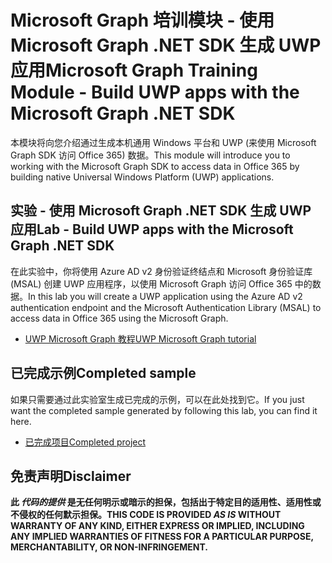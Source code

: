 # <a name="microsoft-graph-training-module---build-uwp-apps-with-the-microsoft-graph-net-sdk"></a><span data-ttu-id="80d94-101">Microsoft Graph 培训模块 - 使用 Microsoft Graph .NET SDK 生成 UWP 应用</span><span class="sxs-lookup"><span data-stu-id="80d94-101">Microsoft Graph Training Module - Build UWP apps with the Microsoft Graph .NET SDK</span></span>

<span data-ttu-id="80d94-102">本模块将向您介绍通过生成本机通用 Windows 平台和 UWP (来使用 Microsoft Graph SDK 访问 Office 365) 数据。</span><span class="sxs-lookup"><span data-stu-id="80d94-102">This module will introduce you to working with the Microsoft Graph SDK to access data in Office 365 by building native Universal Windows Platform (UWP) applications.</span></span>

## <a name="lab---build-uwp-apps-with-the-microsoft-graph-net-sdk"></a><span data-ttu-id="80d94-103">实验 - 使用 Microsoft Graph .NET SDK 生成 UWP 应用</span><span class="sxs-lookup"><span data-stu-id="80d94-103">Lab - Build UWP apps with the Microsoft Graph .NET SDK</span></span>

<span data-ttu-id="80d94-104">在此实验中，你将使用 Azure AD v2 身份验证终结点和 Microsoft 身份验证库 (MSAL) 创建 UWP 应用程序，以使用 Microsoft Graph 访问 Office 365 中的数据。</span><span class="sxs-lookup"><span data-stu-id="80d94-104">In this lab you will create a UWP application using the Azure AD v2 authentication endpoint and the Microsoft Authentication Library (MSAL) to access data in Office 365 using the Microsoft Graph.</span></span>

- [<span data-ttu-id="80d94-105">UWP Microsoft Graph 教程</span><span class="sxs-lookup"><span data-stu-id="80d94-105">UWP Microsoft Graph tutorial</span></span>](https://docs.microsoft.com/graph/tutorials/uwp)

## <a name="completed-sample"></a><span data-ttu-id="80d94-106">已完成示例</span><span class="sxs-lookup"><span data-stu-id="80d94-106">Completed sample</span></span>

<span data-ttu-id="80d94-107">如果只需要通过此实验室生成已完成的示例，可以在此处找到它。</span><span class="sxs-lookup"><span data-stu-id="80d94-107">If you just want the completed sample generated by following this lab, you can find it here.</span></span>

- [<span data-ttu-id="80d94-108">已完成项目</span><span class="sxs-lookup"><span data-stu-id="80d94-108">Completed project</span></span>](demo)

## <a name="disclaimer"></a><span data-ttu-id="80d94-109">免责声明</span><span class="sxs-lookup"><span data-stu-id="80d94-109">Disclaimer</span></span>

<span data-ttu-id="80d94-110">**此 _代码的提供_ 是无任何明示或暗示的担保，包括出于特定目的适用性、适用性或不侵权的任何默示担保。**</span><span class="sxs-lookup"><span data-stu-id="80d94-110">**THIS CODE IS PROVIDED _AS IS_ WITHOUT WARRANTY OF ANY KIND, EITHER EXPRESS OR IMPLIED, INCLUDING ANY IMPLIED WARRANTIES OF FITNESS FOR A PARTICULAR PURPOSE, MERCHANTABILITY, OR NON-INFRINGEMENT.**</span></span>
